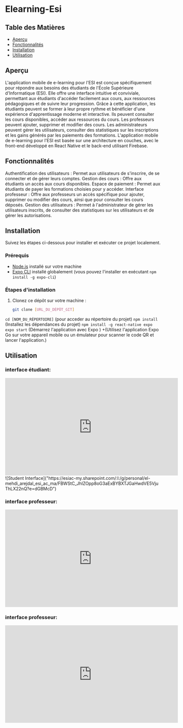 # Elearning-Esi

## Table des Matières

- [Aperçu](#aperçu)
- [Fonctionnalités](#fonctionnalités)
- [Installation](#installation)
- [Utilisation](#utilisation)


## Aperçu

L'application mobile de e-learning pour l'ESI est  conçue spécifiquement pour répondre aux besoins des étudiants de l'École Supérieure d'Informatique (ESI). Elle offre une interface intuitive et conviviale, permettant aux étudiants d'accéder facilement aux cours, aux ressources pédagogiques et de suivre leur progression. Grâce à cette application, les étudiants peuvent se former à leur propre rythme et bénéficier d'une expérience d'apprentissage moderne et interactive. Ils peuvent consulter les cours disponibles, accéder aux ressources du cours.
Les professeurs peuvent ajouter, supprimer et modifier des cours. Les administrateurs peuvent gérer les utilisateurs, consulter des statistiques sur les inscriptions et les gains générés par les paiements des formations.
L'application mobile de e-learning pour l'ESI est basée sur une architecture en couches, avec le front-end développé en React Native et le back-end utilisant Firebase. 
## Fonctionnalités
Authentification des utilisateurs : Permet aux utilisateurs de s'inscrire, de se connecter et de gérer leurs comptes.
Gestion des cours : Offre aux étudiants un accès aux cours disponibles.
Espace de paiement : Permet aux étudiants de payer les formations choisies pour y accéder.
Interface professeur : Offre aux professeurs un accès spécifique pour ajouter, supprimer ou modifier des cours, ainsi que pour consulter les cours déposés.
Gestion des utilisateurs : Permet à l'administrateur de gérer les utilisateurs inscrits, de consulter des statistiques sur les utilisateurs et de gérer les autorisations.
## Installation

Suivez les étapes ci-dessous pour installer et exécuter ce projet localement.

### Prérequis

- [Node.js](https://nodejs.org) installé sur votre machine
- [Expo CLI](https://docs.expo.io/workflow/expo-cli/) installé globalement (vous pouvez l'installer en exécutant `npm install -g expo-cli`)

### Étapes d'installation

1. Clonez ce dépôt sur votre machine :

   ```bash
   git clone [URL_DU_DÉPÔT_GIT]
 `cd [NOM_DU_RÉPERTOIRE]`
 (pour acceder au répertoire du projet)
`npm install` (Installez les dépendances du projet)
`npm install -g react-native expo`
`expo start` (Démarrez l'application avec Expo )
+(Utilisez l'application Expo Go sur votre appareil mobile ou un émulateur pour scanner le code QR et lancer l'application.)
## Utilisation

### interface étudiant:



<iframe width="560" height="315" src="https://esiac-my.sharepoint.com/:l:/g/personal/el-mehdi_arejdal_esi_ac_ma/FBWStC_JhIZOpp8oG3aExBYBXTJGaHwdVE5VjuThLX22nQ?e=dGBMcD" frameborder="0" allowfullscreen></iframe>
![Student Interface]("https://esiac-my.sharepoint.com/:l:/g/personal/el-mehdi_arejdal_esi_ac_ma/FBWStC_JhIZOpp8oG3aExBYBXTJGaHwdVE5VjuThLX22nQ?e=dGBMcD")





### interface professeur:


<iframe width="560" height="315" src="https://esiac-my.sharepoint.com/:l:/g/personal/el-mehdi_arejdal_esi_ac_ma/FBWStC_JhIZOpp8oG3aExBYBXTJGaHwdVE5VjuThLX22nQ?e=anC4oc" frameborder="0" allowfullscreen></iframe>


### interface professeur:



<iframe width="560" height="315" src="https://esiac-my.sharepoint.com/:l:/g/personal/el-mehdi_arejdal_esi_ac_ma/FBWStC_JhIZOpp8oG3aExBYBXTJGaHwdVE5VjuThLX22nQ?e=Zb9yPs" frameborder="0" allowfullscreen></iframe>








